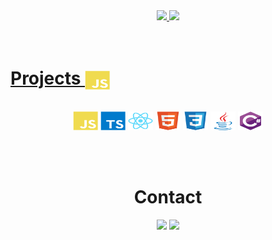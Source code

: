 <div align="center">
  <a href="https://github.com/carlosmsbf">
  <img height="180em" src="https://github-readme-stats.vercel.app/api?username=carlosmsbf&show_icons=true&theme=tokyonight&include_all_commits=true&count_private=true"/>
  <img height="180em" src="https://github-readme-stats.vercel.app/api/top-langs/?username=carlosmsbf&layout=compact&langs_count=7&theme=tokyonight"/>
</div>

    
  <h1>
    <br>
    Projects
   <a href="www.uol.com.br"> <img align="center" alt="Carlos-Js" height="30" width="40" src="https://raw.githubusercontent.com/devicons/devicon/master/icons/javascript/javascript-plain.svg"></a>
    
  </h1>
  
  
<div style="display: inline_block;" align="center"><br>
  <img align="center" alt="Carlos-Js" height="30" width="40" src="https://raw.githubusercontent.com/devicons/devicon/master/icons/javascript/javascript-plain.svg">
  <img align="center" alt="Carlos-Ts" height="30" width="40" src="https://raw.githubusercontent.com/devicons/devicon/master/icons/typescript/typescript-plain.svg">
  <img align="center" alt="Carlos-React" height="30" width="40" src="https://raw.githubusercontent.com/devicons/devicon/master/icons/react/react-original.svg">
  <img align="center" alt="Carlos-HTML" height="30" width="40" src="https://raw.githubusercontent.com/devicons/devicon/master/icons/html5/html5-original.svg">
  <img align="center" alt="Carlos-CSS" height="30" width="40" src="https://raw.githubusercontent.com/devicons/devicon/master/icons/css3/css3-original.svg">
    <img align="center" alt="Carlos-Java" height="30" width="40" src="https://raw.githubusercontent.com/devicons/devicon/master/icons/java/java-original.svg">
  <img align="center" alt="Carlos-Csharp" height="30" width="40" src="https://raw.githubusercontent.com/devicons/devicon/master/icons/csharp/csharp-original.svg">
</div>
  
  <br/>

   <h1 align="center">
     <br>
     Contact
  </h1>
  
  <div align="center"> 
  <a href = "mailto:carlosmsbf@gmail.com"><img src="https://img.shields.io/badge/-Gmail-%23333?style=for-the-badge&logo=gmail&logoColor=white" target="_blank"></a>
  <a href="https://www.linkedin.com/in/carlos-barros-6a63901a0" target="_blank"><img src="https://img.shields.io/badge/-LinkedIn-%230077B5?style=for-the-badge&logo=linkedin&logoColor=white" target="_blank"></a> 
    </div>

